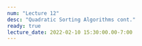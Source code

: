 ```yaml
---
num: "Lecture 12"
desc: "Quadratic Sorting Algorithms cont."
ready: true
lecture_date: 2022-02-10 15:30:00.00-7:00
---
```

